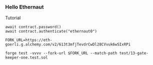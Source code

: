 ### Hello Ethernaut

Tutorial

```shell
await contract.password()
await contract.authenticate("ethernaut0")
```

```
FORK_URL=https://eth-goerli.g.alchemy.com/v2/613t3mfjTevdrCwDl28CVvuk6wSIxRPi

forge test -vvvv --fork-url $FORK_URL --match-path test/13-gate-keeper-one.test.sol
```
